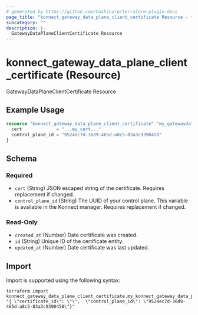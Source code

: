 ```yaml
---
# generated by https://github.com/hashicorp/terraform-plugin-docs
page_title: "konnect_gateway_data_plane_client_certificate Resource - terraform-provider-konnect"
subcategory: ""
description: |-
  GatewayDataPlaneClientCertificate Resource
---
```


# konnect_gateway_data_plane_client_certificate (Resource)

GatewayDataPlaneClientCertificate Resource

## Example Usage

```terraform
resource "konnect_gateway_data_plane_client_certificate" "my_gatewaydataplaneclientcertificate" {
  cert             = "...my_cert..."
  control_plane_id = "9524ec7d-36d9-465d-a8c5-83a3c9390458"
}
```

<!-- schema generated by tfplugindocs -->
## Schema

### Required

- `cert` (String) JSON escaped string of the certificate. Requires replacement if changed.
- `control_plane_id` (String) The UUID of your control plane. This variable is available in the Konnect manager. Requires replacement if changed.

### Read-Only

- `created_at` (Number) Date certificate was created.
- `id` (String) Unique ID of the certificate entity.
- `updated_at` (Number) Date certificate was last updated.

## Import

Import is supported using the following syntax:

```shell
terraform import konnect_gateway_data_plane_client_certificate.my_konnect_gateway_data_plane_client_certificate "{ \"certificate_id\": \"\",  \"control_plane_id\": \"9524ec7d-36d9-465d-a8c5-83a3c9390458\"}"
```
